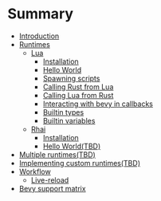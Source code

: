 # Summary

- [Introduction](./introduction.md)
- [Runtimes](./runtimes.md)
    - [Lua](./lua/lua.md)
        - [Installation](./lua/installation.md)
        - [Hello World](./lua/hello_world.md)
        - [Spawning scripts](./lua/spawning_scripts.md)
        - [Calling Rust from Lua](./lua/calling_rust_from_script.md)
        - [Calling Lua from Rust](./lua/calling_script_from_rust.md)
        - [Interacting with bevy in callbacks](./lua/interacting_with_bevy.md)
        - [Builtin types](./lua/builtin_types.md)
        - [Builtin variables](./lua/builtin_variables.md)
    - [Rhai](./rhai/rhai.md)
        - [Installation](./rhai/installation.md)
        - [Hello World(TBD)]()
- [Multiple runtimes(TBD)]()
- [Implementing custom runtimes(TBD)]()
- [Workflow](./workflow/workflow.md)
    - [Live-reload](./workflow/live_reload.md)
- [Bevy support matrix](./bevy_support_matrix.md)
